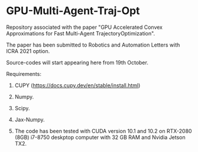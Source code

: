 # GPU-Multi-Agent-Traj-Opt
Repository associated with the paper "GPU Accelerated Convex Approximations for Fast Multi-Agent TrajectoryOptimization". 

The paper has been submitted to Robotics and Automation Letters with ICRA 2021 option.

Source-codes will start appearing here from 19th October. 

Requirements:

1. CUPY (https://docs.cupy.dev/en/stable/install.html)

2. Numpy.

3. Scipy.

4. Jax-Numpy.

5. The code has been tested with CUDA version 10.1 and 10.2 on RTX-2080 (8GB) i7-8750 deskptop computer with 32 GB RAM and Nvidia Jetson TX2.



